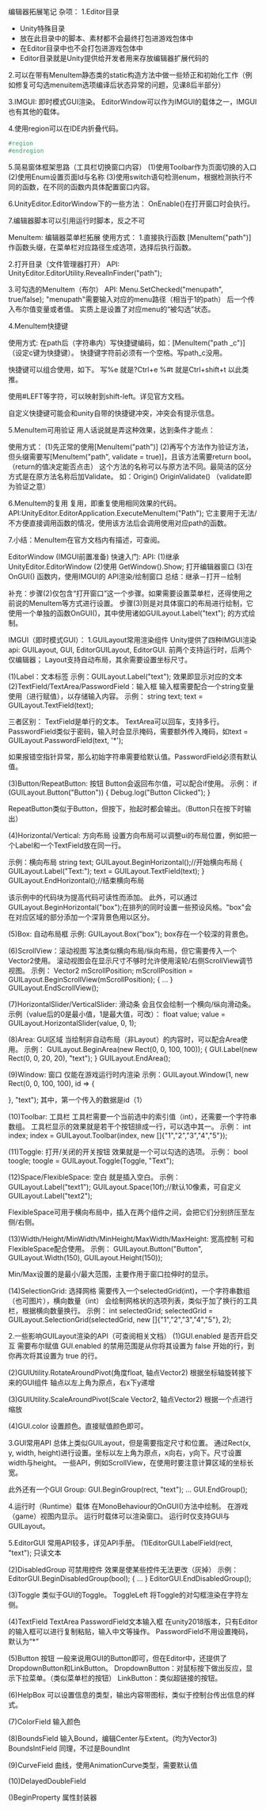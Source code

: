 编辑器拓展笔记
杂项：
1.Editor目录
- Unity特殊目录
- 放在此目录中的脚本、素材都不会最终打包进游戏包体中
- 在Editor目录中也不会打包进游戏包体中
- Editor目录就是Unity提供给开发者用来存放编辑器扩展代码的

2.可以在带有MenuItem静态类的static构造方法中做一些矫正和初始化工作（例如修复可勾选menuitem选项编译后状态异常的问题，见课8后半部分）

3.IMGUI:  即时模式GUI渲染。
EditorWindow可以作为IMGUI的载体之一，IMGUI也有其他的载体。

4.使用region可以在IDE内折叠代码。

```csharp
#region
#endregion
```

5.简易窗体框架思路（工具栏切换窗口内容）
(1)使用Toolbar作为页面切换的入口
(2)使用Enum设置页面Id与名称
(3)使用switch语句检测enum，根据检测执行不同的函数，在不同的函数内具体配置窗口内容。

6.UnityEditor.EditorWindow下的一些方法：
OnEnable()在打开窗口时会执行。

7.编辑器脚本可以引用运行时脚本，反之不可


MenuItem: 编辑器菜单栏拓展
使用方式：
1.直接执行函数
[MenuItem("path")] 作函数头缀，在菜单栏对应路径生成选项，选择后执行函数。

2.打开目录（文件管理器打开）
API: UnityEditor.EditorUtility.ReveallnFinder("path");

3.可勾选的MenuItem（布尔）
API:
Menu.SetChecked("menupath", true/false);
"menupath"需要输入对应的menu路径（相当于1的path）
后一个传入布尔值变量或者值。
实质上是设置了对应menu的“被勾选”状态。

4.MenuItem快捷键

使用方式: 在path后（字符串内）写快捷键编码，如：[MenuItem("path _c")] （设定c键为快捷键）。
快捷键字符前必须有一个空格。写path_c没用。

快捷键可以组合使用，如下。
写%e 就是?Ctrl+e
%#t 就是Ctrl+shift+t
以此类推。

使用#LEFT等字符，可以映射到shift-left。详见官方文档。

自定义快捷键可能会和unity自带的快捷键冲突，冲突会有提示信息。

5.MenuItem可用验证
用人话说就是弄这种效果，达到条件才能点：

使用方式：
(1)先正常的使用[MenuItem("path")] 
(2)再写个方法作为验证方法，但头缀需要写[MenuItem("path", validate = true)]，且该方法需要return bool。（return的值决定能否点击）
这个方法的名称可以与原方法不同。最简洁的区分方式是在原方法名称后加Validate。
如：Origin()     OriginValidate()
（validate即为验证之意）

6.MenuItem的复用
复用，即重复使用相同效果的代码。
API:UnityEditor.EditorApplication.ExecuteMenuItem("Path");
它主要用于无法/不方便直接调用函数的情况，使用该方法后会调用使用对应path的函数。

7.小结：MenuItem在官方文档内有描述，可查阅。


EditorWindow (IMGUI前置准备)
快速入门:
API:
(1)继承 UnityEditor.EditorWindow
(2)使用 GetWindow<WindowName>().Show; 打开编辑器窗口
(3)在 OnGUI() 函数内，使用IMGUI的 API渲染/绘制窗口
总结：继承－打开－绘制

补充：步骤(2)仅包含“打开窗口”这一个步骤。如果需要设置菜单栏，还得使用之前说的MenuItem等方式进行设置。
步骤(3)则是对具体窗口的布局进行绘制，它使用一个单独的函数OnGUI()，其中使用诸如GUILayout.Label("text"); 的方式绘制。

IMGUI（即时模式GUI）：
1.GUILayout常用渲染组件
Unity提供了四种IMGUI渲染api: 
GUILayout, GUI, EditorGUILayout, EditorGUI.
前两个支持运行时，后两个仅编辑器；
Layout支持自动布局，其余需要设置坐标尺寸。

(1)Label：文本标签
示例：GUILayout.Label("text");
效果即显示对应的文本
(2)TextField/TextArea/PasswordField：输入框
输入框需要配合一个string变量使用（进行赋值），以存储输入内容。
示例：
string text;
text = GUILayout.TextField(text);

三者区别：
TextField是单行的文本。
TextArea可以回车，支持多行。
PasswordField类似于密码，输入时会显示掩码，需要额外传入掩码，如text = GUILayout.PasswordField(text,  '*');

如果报错空指针异常，那么初始字符串需要给默认值。PasswordField必须有默认值。

(3)Button/RepeatButton: 按钮
Button会返回布尔值，可以配合if使用。
示例：
if (GUILayout.Button("Button"))
{
Debug.log("Button Clicked");
}

RepeatButton类似于Button，但按下，抬起时都会输出。（Button只在按下时输出）

(4)Horizontal/Vertical: 方向布局
设置方向布局可以调整ui的布局位置，例如把一个Label和一个TextField放在同一行。

示例：横向布局
string text;
GUILayout.BeginHorizontal();//开始横向布局
{
GUILayout.Label("Text:");
text = GUILayout.TextField(text);
}
GUILayout.EndHorizontal();//结束横向布局

该示例中的代码块为提高代码可读性而添加。
此外，可以通过GUILayout.BeginHorizontal("box");在排列的同时设置一些预设风格。"box"会在对应区域的部分添加一个深背景色用以区分。

(5)Box: 自动布局框
示例: GUILayout.Box("box");
box存在一个较深的背景色。

(6)ScrollView：滚动视图
写法类似横向布局/纵向布局，但它需要传入一个Vector2使用。
滚动视图会在显示尺寸不够时允许使用滚轮/右侧ScrollView调节视图。
示例：
Vector2 mScrollPosition;
mScrollPosition = GUILayout.BeginScrollView(mScrollPosition);
{
...
}
GUILayout.EndScrollView();

(7)HorizontalSlider/VerticalSlider: 滑动条
会且仅会绘制一个横向/纵向滑动条。
示例（value后的0是最小值，1是最大值，可改）：
float value;
value = GUILayout.HorizontalSlider(value, 0, 1);

(8)Area: GUI区域
当绘制非自动布局（非Layout）的内容时，可以配合Area使用。
示例：
GUILayout.BeginArea(new Rect(0, 0, 100, 100));
{
GUI.Label(new Rect(0, 0, 20, 20), "text");
}
GUILayout.EndArea();

(9)Window: 窗口
仅能在游戏运行时内渲染
示例：GUILayout.Window(1, new Rect(0, 0, 100, 100), id =>
{

}, "text");
其中，第一个传入的数据是id（1）

(10)Toolbar: 工具栏
工具栏需要一个当前选中的索引值（int），还需要一个字符串数组。
工具栏显示的效果就是若干个按钮排成一行，可以选中其一。
示例：
int index;
index = GUILayout.Toolbar(index, new []{"1","2","3","4","5"});

(11)Toggle: 打开/关闭的开关按钮
效果就是一个可以勾选的选项。
示例：
bool toogle;
toogle = GUILayout.Toggle(Toggle, "Text");

(12)Space/FlexibleSpace: 空白
就是插入空白。
示例：
GUILayout.Label("text1");
GUILayout.Space(10f);//默认10像素，可自定义
GUILayout.Label("text2");

FlexibleSpace可用于横向布局中，插入在两个组件之间，会把它们分别挤压至左侧/右侧。

(13)Width/Height/MinWidth/MinHeight/MaxWidth/MaxHeight: 宽高控制
可和FlexibleSpace配合使用。
示例：
GUILayout.Button("Button", GUILayout.Width(150), GUILayout.Height(150));

Min/Max设置的是最小/最大范围，主要作用于窗口拉伸时的显示。

(14)SelectionGrid: 选择网格
需要传入一个selectedGrid(int)，一个字符串数组（也可图片），横向数量（int）
会绘制网格状的选项列表，类似于加了换行的工具栏，根据横向数量换行。
示例：
int selectedGrid;
selectedGrid = GUILayout.SelectionGrid(selectedGrid, new []{"1","2","3","4","5"}, 2);

2.一些影响GUILayout渲染的API（可查阅相关文档）
(1)GUI.enabled 是否开启交互 需要布尔赋值
GUI.enabled 的禁用范围是从你将其设置为 false 开始的行，到你再次将其设置为 true 的行。

(2)GUIUtility.RotateAroundPivot(角度float, 轴点Vector2)
根据坐标轴旋转接下来的GUI组件
轴点以左上角为原点，右x下y递增

(3)GUIUtility.ScaleAroundPivot(Scale Vector2, 轴点Vector2)
根据一个点进行缩放

(4)GUI.color
设置颜色。直接赋值颜色即可。

3.GUI常用API
总体上类似GUILayout，但是需要指定尺寸和位置。
通过Rect(x, y, width, height)进行设置。坐标以左上角为原点，x向右，y向下。尺寸设置width与height。
一些API，例如ScrollView，在使用时要注意计算区域的坐标长宽。

此外还有一个GUI Group:
GUI.BeginGroup(rect, "text");
...
GUI.EndGroup();

4.运行时（Runtime）载体
在MonoBehaviour的OnGUI()方法中绘制。
在游戏（game）视图内显示。
运行时载体可以渲染窗口。
运行时仅支持GUI与GUILayout。

5.EditorGUI
常用API较多，详见API手册。
(1)EditorGUI.LabelField(rect, "text"); 
只读文本

(2)DisabledGroup 可禁用控件
效果是使某些控件无法更改（灰掉）
示例：
EditorGUI.BeginDisabledGroup(bool);
{
...
} 
EditorGUI.EndDisabledGroup();

(3)Toggle 类似于GUI的Toggle。
ToggleLeft 将Toggle的对勾框渲染在字符左侧。

(4)TextField  TextArea PasswordField文本输入框
在unity2018版本，只有Editor的输入框可以进行复制粘贴，输入中文等操作。
PasswordField不用设置掩码，默认为“*”

(5)Button 按钮
一般来说用GUI的Button即可，但在Editor中，还提供了DropdownButton和LinkButton。
DropdownButton：对鼠标按下做出反应，显示下拉菜单。（类似菜单栏的按钮）
LinkButton：类似超链接的按钮。

(6)HelpBox
可以设置信息的类型，输出内容带图标，类似于控制台传出信息的样式。

(7)ColorField 输入颜色

(8)BoundsField 输入Bound，编辑Center与Extent。(均为Vector3)
BoundsIntField 同理，不过是BoundInt

(9)CurveField 曲线，使用AnimationCurve类型，需要默认值

(10)DelayedDoubleField

()BeginProperty 属性封装器
